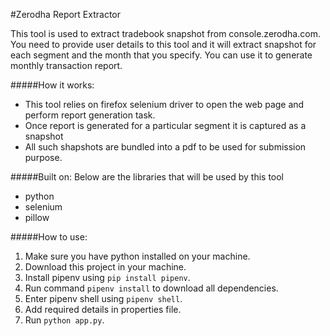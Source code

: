 #Zerodha Report Extractor

This tool is used to extract tradebook snapshot from console.zerodha.com. You need to provide user details to this tool and it will extract snapshot for each segment and the month that you specify. You can use it to generate monthly transaction report.

#####How it works:

- This tool relies on firefox selenium driver to open the web page and perform report generation task.
- Once report is generated for a particular segment it is captured as a snapshot
- All such shapshots are bundled into a pdf to be used for submission purpose.

#####Built on:
Below are the libraries that will be used by this tool

- python
- selenium
- pillow

#####How to use:

1. Make sure you have python installed on your machine.
2. Download this project in your machine.
3. Install pipenv using `pip install pipenv`.
4. Run command `pipenv install` to download all dependencies.
5. Enter pipenv shell using `pipenv shell`.
6. Add required details in properties file.
7. Run `python app.py`.
